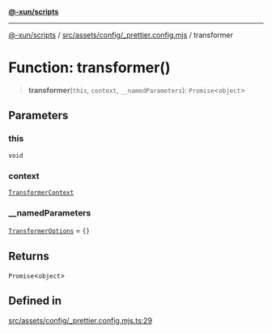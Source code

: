 [**@-xun/scripts**](../../../../../README.md)

***

[@-xun/scripts](../../../../../README.md) / [src/assets/config/\_prettier.config.mjs](../README.md) / transformer

# Function: transformer()

> **transformer**(`this`, `context`, `__namedParameters`): `Promise`\<`object`\>

## Parameters

### this

`void`

### context

[`TransformerContext`](../../../type-aliases/TransformerContext.md)

### \_\_namedParameters

[`TransformerOptions`](../../../type-aliases/TransformerOptions.md) = `{}`

## Returns

`Promise`\<`object`\>

## Defined in

[src/assets/config/\_prettier.config.mjs.ts:29](https://github.com/Xunnamius/xscripts/blob/2521de366121a50ffeca631b4ec62db9c60657e5/src/assets/config/_prettier.config.mjs.ts#L29)
